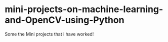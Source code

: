 # mini-projects-on-machine-learning-and-OpenCV-using-Python
Some the Mini projects that i have worked! 
